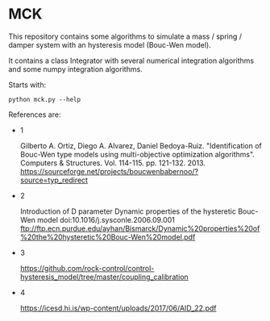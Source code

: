 # MCK
This repository contains some algorithms to simulate
a mass / spring / damper system
with an hysteresis model (Bouc-Wen model).

It contains a class Integrator with several numerical integration algorithms
and some numpy integration algorithms.

Starts with:

    python mck.py --help

References are:

- 1

    Gilberto A. Ortiz, Diego A. Alvarez, Daniel Bedoya-Ruiz.
    "Identification of Bouc-Wen type models using multi-objective optimization algorithms".
    Computers & Structures. Vol. 114-115. pp. 121-132. 2013.
    https://sourceforge.net/projects/boucwenbabernoo/?source=typ_redirect

- 2

    Introduction of D parameter
    Dynamic properties of the hysteretic Bouc-Wen model
    doi:10.1016/j.sysconle.2006.09.001
    ftp://ftp.ecn.purdue.edu/ayhan/Bismarck/Dynamic%20properties%20of%20the%20hysteretic%20Bouc-Wen%20model.pdf

- 3

    https://github.com/rock-control/control-hysteresis_model/tree/master/coupling_calibration

- 4

    https://icesd.hi.is/wp-content/uploads/2017/06/AID_22.pdf
